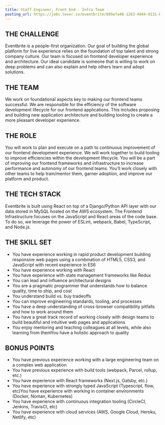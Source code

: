 ```yaml
---
title: Staff Engineer, Front End - Infra Team
posting_url: https://jobs.lever.co/eventbrite/895efa48-1263-4944-9131-bb833c18f1c3
---
```


## THE CHALLENGE

Eventbrite is a people-first organization. Our goal of building the global
platform for live experience relies on the foundation of top talent and strong
company culture. Our team is focused on frontend developer experience and
architecture. Our ideal candidate is someone that is willing to work on deep
problems and can also explain and help others learn and adopt solutions.

## THE TEAM

We work on foundational aspects key to making our frontend teams successful. We
are responsible for the efficiency of the software development lifecycle for our
frontend applications. This includes proposing and building new application
architecture and building tooling to create a more pleasant developer
experience.

## THE ROLE

You will work to plan and execute on a path to continuous improvement of our
frontend development experience. We will work together to build tooling to
improve efficiencies within the development lifecycle. You will be a part of
improving our frontend frameworks and infrastructure to increase performance and
autonomy of our frontend teams. You’ll work closely with other teams to help
train/mentor them, garner adoption, and improve our platform and product.

## THE TECH STACK

Eventbrite is built using React on top of a Django/Python API layer with our
data stored in MySQL hosted on the AWS ecosystem. The Frontend Infrastructure
focuses on the JavaScript and React areas of the code base. To do so, we
leverage the power of ESLint, webpack, Babel, TypeScript, and Node.js.

## THE SKILL SET

- You have experience working in rapid product development building responsive
  web pages using a combination of HTML5, CSS3, and JavaScript with recent
  experience in ES6
- You have experience working with React
- You have experience with state management frameworks like Redux
- You can lead and influence architectural designs
- You are a pragmatic programmer that understands how to balance quality, time
  to ship, and cost
- You understand build vs. buy tradeoffs
- You can improve engineering standards, tooling, and processes
- You have a deep understanding of cross-browser compatibility pitfalls and how
  to work around them
- You have a great track record of working closely with design teams to build
  beautiful and intuitive web pages and applications
- You enjoy mentoring and teaching colleagues at all levels, while also learning
  from themYou have a holistic approach to quality

## BONUS POINTS

- You have previous experience working with a large engineering team on a
  complex web application
- You have previous experience with build tools (webpack, Parcel, rollup, etc.)
- You have experience with React frameworks (Next.js, Gatsby, etc.)
- You have experience with strongly typed JavaScript (Typescript, flow, etc)You
  have experience with working in container environments (Docker, Noman,
  Kubernetes)
- You have experience with continuous integration tooling (CircleCI, Jenkins,
  TravisCI, etc)
- You have experience with cloud services (AWS, Google Cloud, Heroku, Netlify,
  etc)
